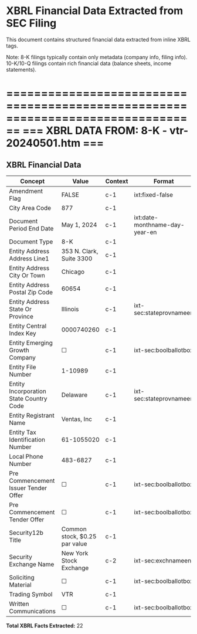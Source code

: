 # XBRL Financial Data Extracted from SEC Filing

This document contains structured financial data extracted from inline XBRL tags.

Note: 8-K filings typically contain only metadata (company info, filing info).
      10-K/10-Q filings contain rich financial data (balance sheets, income statements).


================================================================================
=== XBRL DATA FROM: 8-K - vtr-20240501.htm ===
================================================================================

## XBRL Financial Data

| Concept | Value | Context | Format |
|---------|-------|---------|--------|
| Amendment Flag | FALSE | c-1 | ixt:fixed-false |
| City Area Code | 877 | c-1 |  |
| Document Period End Date | May 1, 2024 | c-1 | ixt:date-monthname-day-year-en |
| Document Type | 8-K | c-1 |  |
| Entity Address Address Line1 | 353 N. Clark, Suite 3300 | c-1 |  |
| Entity Address City Or Town | Chicago | c-1 |  |
| Entity Address Postal Zip Code | 60654 | c-1 |  |
| Entity Address State Or Province | Illinois | c-1 | ixt-sec:stateprovnameen |
| Entity Central Index Key | 0000740260 | c-1 |  |
| Entity Emerging Growth Company | ☐ | c-1 | ixt-sec:boolballotbox |
| Entity File Number | 1-10989 | c-1 |  |
| Entity Incorporation State Country Code | Delaware | c-1 | ixt-sec:stateprovnameen |
| Entity Registrant Name | Ventas, Inc | c-1 |  |
| Entity Tax Identification Number | 61-1055020 | c-1 |  |
| Local Phone Number | 483-6827 | c-1 |  |
| Pre Commencement Issuer Tender Offer | ☐ | c-1 | ixt-sec:boolballotbox |
| Pre Commencement Tender Offer | ☐ | c-1 | ixt-sec:boolballotbox |
| Security12b Title | Common stock, $0.25 par value | c-1 |  |
| Security Exchange Name | New York Stock Exchange | c-2 | ixt-sec:exchnameen |
| Soliciting Material | ☐ | c-1 | ixt-sec:boolballotbox |
| Trading Symbol | VTR | c-1 |  |
| Written Communications | ☐ | c-1 | ixt-sec:boolballotbox |

**Total XBRL Facts Extracted:** 22


